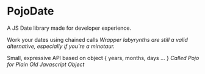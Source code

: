 # PojoDate
A JS Date library made for developer experience.

Work your dates using chained calls
_Wrapper labyrynths are still a valid alternative, especially if you're a minotaur._

Small, expressive API based on object { years, months, days ... }
_Called Pojo for Plain Old Javascript Object_
